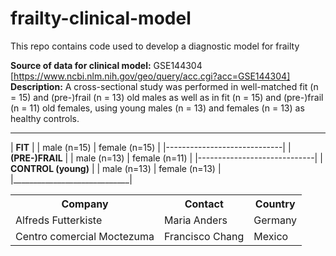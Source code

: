 # frailty-clinical-model
This repo contains code used to develop a diagnostic model for frailty

**Source of data for clinical model:** GSE144304 [https://www.ncbi.nlm.nih.gov/geo/query/acc.cgi?acc=GSE144304]
**Description:** A cross-sectional study was performed in well-matched fit (n = 15) and (pre-)frail (n = 13) old males as well as in fit (n = 15) and (pre-)frail (n = 11) old females, using young males (n = 13) and females (n = 13) as healthy controls.

 _____________________________
| **FIT**                     |
| male (n=15) | female (n=15) |
|-----------------------------|
| **(PRE-)FRAIL**             |
| male (n=13) | female (n=11) |
|-----------------------------|
| **CONTROL (young)**         |
| male (n=13) | female (n=13) |
|_____________________________|

<table>
  <tr>
    <th>Company</th>
    <th>Contact</th> 
    <th>Country</th>
  </tr>
  <tr>
    <td>Alfreds Futterkiste</td>
    <td>Maria Anders</td> 
    <td>Germany</td>
  </tr>
  <tr>
    <td>Centro comercial Moctezuma</td>
    <td>Francisco Chang</td> 
    <td>Mexico</td>
  </tr>
</table>

